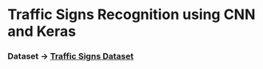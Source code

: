 # Traffic Signs Recognition using CNN and Keras 
### Dataset -> <a href="https://www.kaggle.com/datasets/meowmeowmeowmeowmeow/gtsrb-german-traffic-sign/code">Traffic Signs Dataset</a>
